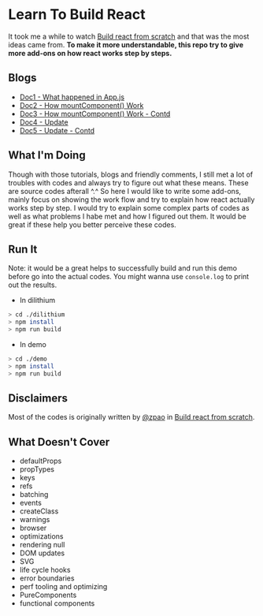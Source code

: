 # Learn To Build React

It took me a while to watch [Build react from scratch](https://github.com/zpao/building-react-from-scratch) and that was the most ideas came from. **To make it more understandable, this repo try to give more add-ons on how react works step by steps.**

## Blogs
* [Doc1 - What happened in App.js](blogs/what-happened-in-App-js.md)
* [Doc2 - How mountComponent() Work](blogs/how-mountComponent-work.md)
* [Doc3 - How mountComponent() Work - Contd](blogs/how-mountComponent-work-contd.md)
* [Doc4 - Update](blogs/update.md)
* [Doc5 - Update - Contd](blogs/update-ctd.md)

## What I'm Doing
Though with those tutorials, blogs and friendly comments, I still met a lot of troubles with codes and always try to figure out what these means. These are source codes afterall ^.^
So here I would like to write some add-ons, mainly focus on showing the work flow and try to explain how react actually works step by step. I would try to explain some complex parts of codes as well as what problems I habe met and how I figured out them. It would be great if these help you better perceive these codes.

## Run It

Note: it would be a great helps to successfully build and run this demo before go into the actual codes. You might wanna use `console.log` to print out the results.

* In dilithium
```sh
> cd ./dilithium
> npm install
> npm run build
```
* In demo
```sh
> cd ./demo
> npm install
> npm run build
```

## Disclaimers
Most of the codes is originally written by [@zpao](https://github.com/zpao) in [Build react from scratch](https://github.com/zpao/building-react-from-scratch).

## What Doesn't Cover

* defaultProps
* propTypes
* keys
* refs
* batching
* events
* createClass
* warnings
* browser
* optimizations
* rendering null
* DOM updates
* SVG
* life cycle hooks
* error boundaries
* perf tooling and optimizing
* PureComponents
* functional components




